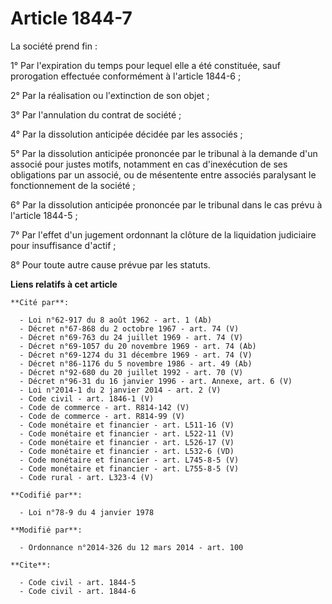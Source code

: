 # Article 1844-7

La société prend fin : 

1° Par l'expiration du temps pour lequel elle a été constituée, sauf prorogation effectuée conformément à l'article 1844-6 ; 

2° Par la réalisation ou l'extinction de son objet ; 

3° Par l'annulation du contrat de société ; 

4° Par la dissolution anticipée décidée par les associés ; 

5° Par la dissolution anticipée prononcée par le tribunal à la demande d'un associé pour justes motifs, notamment en cas
d'inexécution de ses obligations par un associé, ou de mésentente entre associés paralysant le fonctionnement de la
société ; 

6° Par la dissolution anticipée prononcée par le tribunal dans le cas prévu à l'article 1844-5 ; 

7° Par l'effet d'un jugement ordonnant  la clôture de la liquidation judiciaire pour insuffisance d'actif ; 

8° Pour toute autre cause prévue par les statuts.

**Liens relatifs à cet article**

	**Cité par**:

	  - Loi n°62-917 du 8 août 1962 - art. 1 (Ab)
	  - Décret n°67-868 du 2 octobre 1967 - art. 74 (V)
	  - Décret n°69-763 du 24 juillet 1969 - art. 74 (V)
	  - Décret n°69-1057 du 20 novembre 1969 - art. 74 (Ab)
	  - Décret n°69-1274 du 31 décembre 1969 - art. 74 (V)
	  - Décret n°86-1176 du 5 novembre 1986 - art. 49 (Ab)
	  - Décret n°92-680 du 20 juillet 1992 - art. 70 (V)
	  - Décret n°96-31 du 16 janvier 1996 - art. Annexe, art. 6 (V)
	  - Loi n°2014-1 du 2 janvier 2014 - art. 2 (V)
	  - Code civil - art. 1846-1 (V)
	  - Code de commerce - art. R814-142 (V)
	  - Code de commerce - art. R814-99 (V)
	  - Code monétaire et financier - art. L511-16 (V)
	  - Code monétaire et financier - art. L522-11 (V)
	  - Code monétaire et financier - art. L526-17 (V)
	  - Code monétaire et financier - art. L532-6 (VD)
	  - Code monétaire et financier - art. L745-8-5 (V)
	  - Code monétaire et financier - art. L755-8-5 (V)
	  - Code rural - art. L323-4 (V)

	**Codifié par**:

	  - Loi n°78-9 du 4 janvier 1978

	**Modifié par**:

	  - Ordonnance n°2014-326 du 12 mars 2014 - art. 100

	**Cite**:

	  - Code civil - art. 1844-5
	  - Code civil - art. 1844-6
